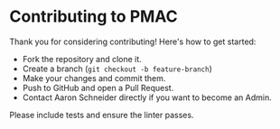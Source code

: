 # Contributing to PMAC

Thank you for considering contributing! Here's how to get started:
- Fork the repository and clone it.
- Create a branch (`git checkout -b feature-branch`)
- Make your changes and commit them.
- Push to GitHub and open a Pull Request.
- Contact Aaron Schneider directly if you want to become an Admin.

Please include tests and ensure the linter passes.
